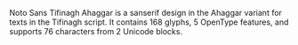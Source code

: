 Noto Sans Tifinagh Ahaggar is a sanserif design in the Ahaggar variant for texts in the Tifinagh script. It contains 168 glyphs, 5 OpenType features, and supports 76 characters from 2 Unicode blocks.